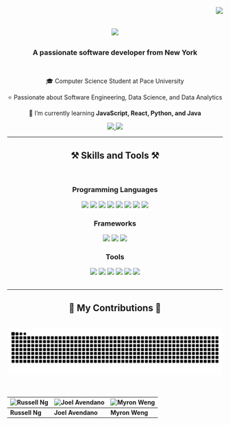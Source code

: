 <img align="right" src="https://visitor-badge.laobi.icu/badge?page_id=rcng81.rcng81" />

<h1 align ="center">
  <img src="https://readme-typing-svg.herokuapp.com/?font=Righteous&size=35&center=true&vCenter=true&width=500&height=70&duration=4000&lines=Hi+There!+👋;+I'm+Russell+Ng!;" />
</h1>

<h3 align="center">A passionate software developer from New York</h3>

<br/>

<div align="center">

🎓 Computer Science Student at Pace University

⭐ Passionate about Software Engineering, Data Science, and Data Analytics

🌱 I’m currently learning **JavaScript, React, Python, and Java**

</div>

<div align="center"> 
  <a href="https://www.linkedin.com/in/russell-cng/" target="_blank">
    <img src="https://img.shields.io/badge/LinkedIn-0077B5?style=for-the-badge&logo=linkedin&logoColor=white" target="_blank" />
  </a>
  <a href="https://russell-ng.dev/" target="_blank">
     <img src="https://img.shields.io/badge/Portfolio-FF5722?style=for-the-badge&logo=todoist&logoColor=white" target="_blank" /> <!-- sqlite, safari, google-chrome are other good icon options -->
  </a>
</div>

 <hr/>

 <h2 align="center">⚒️ Skills and Tools ⚒️</h2>
<br/>
<div align="center">
  <h3 align ="center"> Programming Languages </h3>
    <img src="https://img.shields.io/badge/Python-3776AB?style=for-the-badge&logo=python&logoColor=white" />
    <img src="https://img.shields.io/badge/Java-007396?style=for-the-badge&logo=java&logoColor=white" />
    <img src="https://img.shields.io/badge/JavaScript-F7DF1E?style=for-the-badge&logo=javascript&logoColor=black" />
    <img src="https://img.shields.io/badge/SQL-4479A1?style=for-the-badge&logo=postgresql&logoColor=white" />
    <img src="https://img.shields.io/badge/C-A8B9CC?style=for-the-badge&logo=c&logoColor=white" />
    <img src="https://img.shields.io/badge/C%23-239120?style=for-the-badge&logo=c-sharp&logoColor=white" />
    <img src="https://img.shields.io/badge/HTML-E34F26?style=for-the-badge&logo=html5&logoColor=white" />
    <img src="https://img.shields.io/badge/CSS-1572B6?style=for-the-badge&logo=css3&logoColor=white" />
  <h3 align ="center"> Frameworks </h3>
    <img src="https://img.shields.io/badge/React-61DAFB?style=for-the-badge&logo=react&logoColor=black" />
    <img src="https://img.shields.io/badge/Flask-000000?style=for-the-badge&logo=flask&logoColor=white" />
    <img src="https://img.shields.io/badge/Dash-1199C1?style=for-the-badge&logo=plotly&logoColor=white" />
  <h3 align ="center"> Tools </h3>
    <img src="https://img.shields.io/badge/MySQL-4479A1?style=for-the-badge&logo=mysql&logoColor=white" />
    <img src="https://img.shields.io/badge/SQLite-003B57?style=for-the-badge&logo=sqlite&logoColor=white" />
    <img src="https://img.shields.io/badge/Tableau-E97627?style=for-the-badge&logo=tableau&logoColor=white" />
    <img src="https://img.shields.io/badge/Git-F05032?style=for-the-badge&logo=git&logoColor=white" />
    <img src="https://img.shields.io/badge/GitHub-181717?style=for-the-badge&logo=github&logoColor=white" />
    <img src="https://img.shields.io/badge/Excel-217346?style=for-the-badge&logo=microsoft-excel&logoColor=white" />
 
</div>

<br/>
<hr/>

<div align="center">
  <h2>🐍 My Contributions 🐍</h2>
  <br>
<picture>
  <source media="(prefers-color-scheme: dark)" srcset="https://raw.githubusercontent.com/rcng81/rcng81/output/github-contribution-grid-snake-dark.svg">
  <source media="(prefers-color-scheme: light)" srcset="https://raw.githubusercontent.com/rcng81/rcng81/output/github-contribution-grid-snake.svg">
  <img alt="github contribution grid snake animation" src="https://raw.githubusercontent.com/rcng81/rcng81/output/github-contribution-grid-snake.svg">
</picture>
      <br/><br/><br/>
</div>

| ![Russell Ng](https://via.placeholder.com/100) | ![Joel Avendano](https://via.placeholder.com/100) | ![Myron Weng](https://via.placeholder.com/100) |
|---|---|---|
| **Russell Ng** | **Joel Avendano** | **Myron Weng** |






 
